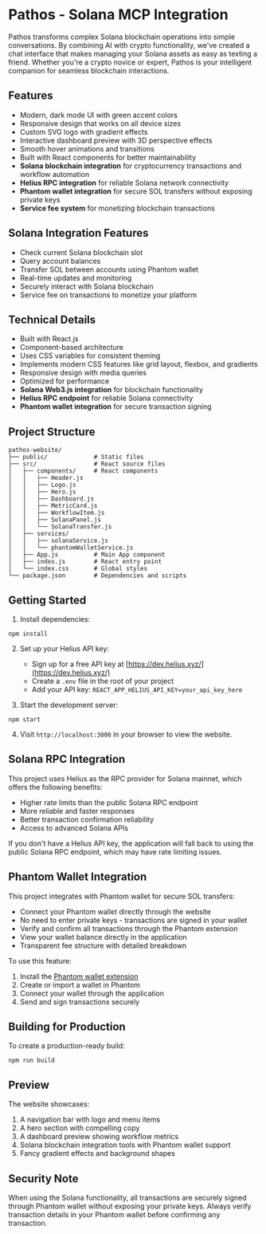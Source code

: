 # Pathos - Solana MCP Integration

Pathos transforms complex Solana blockchain operations into simple conversations. By combining AI with crypto functionality, we've created a chat interface that makes managing your Solana assets as easy as texting a friend. Whether you're a crypto novice or expert, Pathos is your intelligent companion for seamless blockchain interactions.

## Features

- Modern, dark mode UI with green accent colors
- Responsive design that works on all device sizes
- Custom SVG logo with gradient effects
- Interactive dashboard preview with 3D perspective effects
- Smooth hover animations and transitions
- Built with React components for better maintainability
- **Solana blockchain integration** for cryptocurrency transactions and workflow automation
- **Helius RPC integration** for reliable Solana network connectivity
- **Phantom wallet integration** for secure SOL transfers without exposing private keys
- **Service fee system** for monetizing blockchain transactions

## Solana Integration Features

- Check current Solana blockchain slot
- Query account balances
- Transfer SOL between accounts using Phantom wallet
- Real-time updates and monitoring
- Securely interact with Solana blockchain
- Service fee on transactions to monetize your platform

## Technical Details

- Built with React.js
- Component-based architecture
- Uses CSS variables for consistent theming
- Implements modern CSS features like grid layout, flexbox, and gradients
- Responsive design with media queries
- Optimized for performance
- **Solana Web3.js integration** for blockchain functionality
- **Helius RPC endpoint** for reliable Solana connectivity
- **Phantom wallet integration** for secure transaction signing

## Project Structure

```
pathos-website/
├── public/             # Static files
├── src/                # React source files
│   ├── components/     # React components
│   │   ├── Header.js
│   │   ├── Logo.js
│   │   ├── Hero.js
│   │   ├── Dashboard.js
│   │   ├── MetricCard.js
│   │   ├── WorkflowItem.js
│   │   ├── SolanaPanel.js
│   │   └── SolanaTransfer.js
│   ├── services/
│   │   ├── solanaService.js
│   │   └── phantomWalletService.js
│   ├── App.js          # Main App component
│   ├── index.js        # React entry point
│   └── index.css       # Global styles
└── package.json        # Dependencies and scripts
```

## Getting Started

1. Install dependencies:

```
npm install
```

2. Set up your Helius API key:
   - Sign up for a free API key at [https://dev.helius.xyz/](https://dev.helius.xyz/)
   - Create a `.env` file in the root of your project
   - Add your API key: `REACT_APP_HELIUS_API_KEY=your_api_key_here`

3. Start the development server:

```
npm start
```

4. Visit `http://localhost:3000` in your browser to view the website.

## Solana RPC Integration

This project uses Helius as the RPC provider for Solana mainnet, which offers the following benefits:
- Higher rate limits than the public Solana RPC endpoint
- More reliable and faster responses
- Better transaction confirmation reliability
- Access to advanced Solana APIs

If you don't have a Helius API key, the application will fall back to using the public Solana RPC endpoint, which may have rate limiting issues.

## Phantom Wallet Integration

This project integrates with Phantom wallet for secure SOL transfers:
- Connect your Phantom wallet directly through the website
- No need to enter private keys - transactions are signed in your wallet
- Verify and confirm all transactions through the Phantom extension
- View your wallet balance directly in the application
- Transparent fee structure with detailed breakdown

To use this feature:
1. Install the [Phantom wallet extension](https://phantom.app/download)
2. Create or import a wallet in Phantom
3. Connect your wallet through the application
4. Send and sign transactions securely


## Building for Production

To create a production-ready build:

```
npm run build
```

## Preview

The website showcases:
1. A navigation bar with logo and menu items
2. A hero section with compelling copy
3. A dashboard preview showing workflow metrics
4. Solana blockchain integration tools with Phantom wallet support
5. Fancy gradient effects and background shapes

## Security Note

When using the Solana functionality, all transactions are securely signed through Phantom wallet without exposing your private keys. Always verify transaction details in your Phantom wallet before confirming any transaction.
